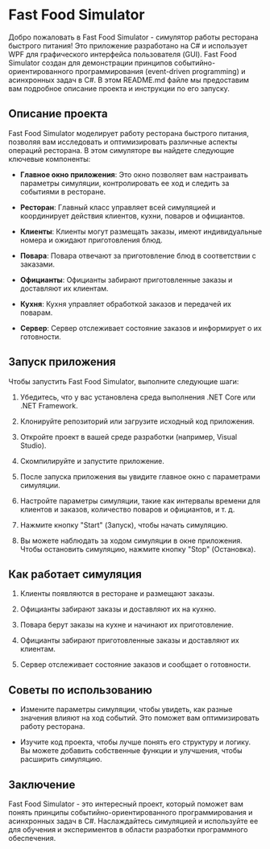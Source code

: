 # Fast Food Simulator

Добро пожаловать в Fast Food Simulator - симулятор работы ресторана быстрого питания! Это приложение разработано на C# и использует WPF для графического интерфейса пользователя (GUI). Fast Food Simulator создан для демонстрации принципов событийно-ориентированного программирования (event-driven programming) и асинхронных задач в C#. В этом README.md файле мы предоставим вам подробное описание проекта и инструкции по его запуску.

## Описание проекта

Fast Food Simulator моделирует работу ресторана быстрого питания, позволяя вам исследовать и оптимизировать различные аспекты операций ресторана. В этом симуляторе вы найдете следующие ключевые компоненты:

- **Главное окно приложения**: Это окно позволяет вам настраивать параметры симуляции, контролировать ее ход и следить за событиями в ресторане.

- **Ресторан**: Главный класс управляет всей симуляцией и координирует действия клиентов, кухни, поваров и официантов.

- **Клиенты**: Клиенты могут размещать заказы, имеют индивидуальные номера и ожидают приготовления блюд.

- **Повара**: Повара отвечают за приготовление блюд в соответствии с заказами.

- **Официанты**: Официанты забирают приготовленные заказы и доставляют их клиентам.

- **Кухня**: Кухня управляет обработкой заказов и передачей их поварам.

- **Сервер**: Сервер отслеживает состояние заказов и информирует о их готовности.

## Запуск приложения

Чтобы запустить Fast Food Simulator, выполните следующие шаги:

1. Убедитесь, что у вас установлена среда выполнения .NET Core или .NET Framework.

2. Клонируйте репозиторий или загрузите исходный код приложения.

3. Откройте проект в вашей среде разработки (например, Visual Studio).

4. Скомпилируйте и запустите приложение.

5. После запуска приложения вы увидите главное окно с параметрами симуляции.

6. Настройте параметры симуляции, такие как интервалы времени для клиентов и заказов, количество поваров и официантов, и т. д.

7. Нажмите кнопку "Start" (Запуск), чтобы начать симуляцию.

8. Вы можете наблюдать за ходом симуляции в окне приложения. Чтобы остановить симуляцию, нажмите кнопку "Stop" (Остановка).

## Как работает симуляция

1. Клиенты появляются в ресторане и размещают заказы.

2. Официанты забирают заказы и доставляют их на кухню.

3. Повара берут заказы на кухне и начинают их приготовление.

4. Официанты забирают приготовленные заказы и доставляют их клиентам.

5. Сервер отслеживает состояние заказов и сообщает о готовности.

## Советы по использованию

- Измените параметры симуляции, чтобы увидеть, как разные значения влияют на ход событий. Это поможет вам оптимизировать работу ресторана.

- Изучите код проекта, чтобы лучше понять его структуру и логику. Вы можете добавить собственные функции и улучшения, чтобы расширить симуляцию.

## Заключение

Fast Food Simulator - это интересный проект, который поможет вам понять принципы событийно-ориентированного программирования и асинхронных задач в C#. Наслаждайтесь симуляцией и используйте ее для обучения и экспериментов в области разработки программного обеспечения.
